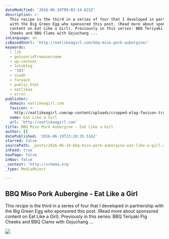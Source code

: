 ```yaml
---
dateModified: '2016-06-10T09:03:14.822Z'
description: >-
  This recipe is the third in a series of four that I developed in partnership
  with the Big Green Egg who sponsored this post. (Read more about sponsored
  content on Eat Like a Girl). Previously in this series: BBQ Teriyaki Pig
  Cheeks and BBQ Clams with Gojuchang ...
inLanguage: en
isBasedOnUrl: 'http://eatlikeagirl.com/bbq-miso-pork-aubergine/'
keywords:
  - lib
  - getuseridfromusername
  - wp-content
  - letsblog
  - '393'
  - niamh
  - foreach
  - public_html
  - eatlikea
  - error
publisher:
  domain: eatlikeagirl.com
  favicon: >-
    http://eatlikeagirl.com/wp-content/uploads/cropped-elag-favicon-transperent-bg1.jpg
  name: Eat Like a Girl
  url: 'http://eatlikeagirl.com'
title: BBQ Miso Pork Aubergine - Eat Like a Girl
author: []
datePublished: '2016-06-19T23:20:35.516Z'
starred: false
sourcePath: _posts/2016-06-19-bbq-miso-pork-aubergine-eat-like-a-girl.md
inFeed: true
hasPage: false
inNav: false
_context: 'http://schema.org'
_type: MediaObject

---
```

<article style=""><h1>BBQ Miso Pork Aubergine - Eat Like a Girl</h1><p>This recipe is the third in a series of four that I developed in partnership with the Big Green Egg who sponsored this post. (Read more about sponsored content on Eat Like a Girl). Previously in this series: BBQ Teriyaki Pig Cheeks and BBQ Clams with Gojuchang ...</p><img src="http://i1.wp.com/eatlikeagirl.com/wp-content/uploads/IMG_0173EDIT-2.jpg?fit=960%2C640" /></article>
